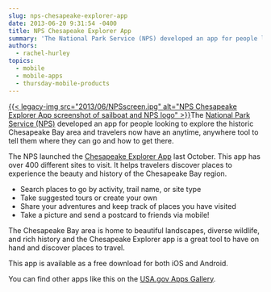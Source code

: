 ```yaml
---
slug: nps-chesapeake-explorer-app
date: 2013-06-20 9:31:54 -0400
title: NPS Chesapeake Explorer App
summary: 'The National Park Service (NPS) developed an app for people looking to explore the historic Chesapeake Bay area and travelers now have an anytime, anywhere tool to tell them where they can go and how to get there. The NPS launched the Chesapeake Explorer App last'
authors:
  - rachel-hurley
topics:
  - mobile
  - mobile-apps
  - thursday-mobile-products
---
```


[{{< legacy-img src="2013/06/NPSscreen.jpg" alt="NPS Chesapeake Explorer App screenshot of sailboat and NPS logo" >}}](https://s3.amazonaws.com/digitalgov/_legacy-img/2013/06/NPSscreen.jpg)The [National Park Service (NPS)](http://www.nps.gov/index.htm) developed an app for people looking to explore the historic Chesapeake Bay area and travelers now have an anytime, anywhere tool to tell them where they can go and how to get there.

The NPS launched the [Chesapeake Explorer App](http://www.chesapeakeexplorerapp.com/) last October. This app has over 400 different sites to visit. It helps travelers discover places to experience the beauty and history of the Chesapeake Bay region.

  * Search places to go by activity, trail name, or site type
  * Take suggested tours or create your own
  * Share your adventures and keep track of places you have visited
  * Take a picture and send a postcard to friends via mobile!

The Chesapeake Bay area is home to beautiful landscapes, diverse wildlife, and rich history and the Chesapeake Explorer app is a great tool to have on hand and discover places to travel.

This app is available as a free download for both iOS and Android.

You can find other apps like this on the [USA.gov Apps Gallery](http://apps.usa.gov/).